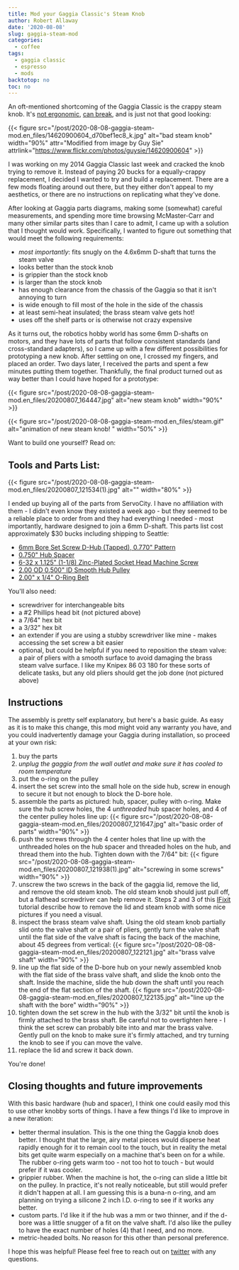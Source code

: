 ```yaml
---
title: Mod your Gaggia Classic's Steam Knob
author: Robert Allaway
date: '2020-08-08'
slug: gaggia-steam-mod
categories:
  - coffee
tags:
  - gaggia classic
  - espresso
  - mods
backtotop: no
toc: no
---
```


An oft-mentioned shortcoming of the Gaggia Classic is the crappy steam knob. It's [not ergonomic](https://coffeeforums.co.uk/topic/9360-gaggia-classic-steam-knob/), [can break](https://www.reddit.com/r/espresso/comments/b7rozs/steam_knob_steam_lever_mods_gaggia_classic/), and is just not that good looking:

{{< figure src="/post/2020-08-08-gaggia-steam-mod.en_files/14620900604_d70bef1ec8_k.jpg" alt="bad steam knob" width="90%" attr="Modified from image by Guy Sie" attrlink="https://www.flickr.com/photos/guysie/14620900604" >}}

I was working on my 2014 Gaggia Classic last week and cracked the knob trying to remove it. Instead of paying 20 bucks for a equally-crappy replacement, I decided I wanted to try and build a replacement. There are a few mods floating around out there, but they either don't appeal to my aesthetics, or there are no instructions on replicating what they've done. 

After looking at Gaggia parts diagrams, making some (somewhat) careful measurements, and spending more time browsing McMaster-Carr and many other similar parts sites than I care to admit, I came up with a solution that I thought would work. Specifically, I wanted to figure out something that would meet the following requirements: 

+ *most importantly*: fits snugly on the 4.6x6mm D-shaft that turns the steam valve
+ looks better than the stock knob
+ is grippier than the stock knob
+ is larger than the stock knob
+ has enough clearance from the chassis of the Gaggia so that it isn't annoying to turn
+ is wide enough to fill most of the hole in the side of the chassis
+ at least semi-heat insulated; the brass steam valve gets hot!
+ uses off the shelf parts or is otherwise not crazy expensive

As it turns out, the robotics hobby world has some 6mm D-shafts on motors, and they have lots of parts that follow consistent standards (and cross-standard adapters), so I came up with a few different possibilities for prototyping a new knob. After settling on one, I crossed my fingers, and placed an order. Two days later, I received the parts and spent a few minutes putting them together. Thankfully, the final product turned out as way better than I could have hoped for a prototype:

{{< figure src="/post/2020-08-08-gaggia-steam-mod.en_files/20200807_164447.jpg" alt="new steam knob" width="90%" >}}

{{< figure src="/post/2020-08-08-gaggia-steam-mod.en_files/steam.gif" alt="animation of new steam knob! " width="50%" >}}

Want to build one yourself? Read on: 

## Tools and Parts List:

{{< figure src="/post/2020-08-08-gaggia-steam-mod.en_files/20200807_121534(1).jpg" alt="" width="80%" >}}

I ended up buying all of the parts from ServoCity. I have no affiliation with them - I didn't even know they existed a week ago - but they seemed to be a reliable place to order from and they had everything I needed - most importantly, hardware designed to join a 6mm D-shaft. This parts list cost approximately $30 bucks including shipping to Seattle:  

+ [6mm Bore Set Screw D-Hub (Tapped), 0.770" Pattern](https://www.servocity.com/6mm-bore-set-screw-d-hub-tapped-0-770-pattern/)
+ [0.750" Hub Spacer](https://www.servocity.com/0-750-hub-spacer/)
+ [6-32 x 1.125" (1-1/8) Zinc-Plated Socket Head Machine Screw](https://www.servocity.com/6-32-x-1-125-1-1-8-zinc-plated-socket-head-machine-screw/)
+ [2.00 OD 0.500" ID Smooth Hub Pulley](https://www.servocity.com/2-00-od-0-500-id-smooth-hub-pulley/)
+ [2.00" x 1/4" O-Ring Belt](https://www.servocity.com/2-00-x-1-4-o-ring-belts/)

You'll also need: 

+ screwdriver for interchangeable bits
+ a #2 Phillips head bit (not pictured above)
+ a 7/64" hex bit
+ a 3/32" hex bit
+ an extender if you are using a stubby screwdriver like mine - makes accessing the set screw a bit easier
+ optional, but could be helpful if you need to reposition the steam valve: a pair of pliers with a smooth surface to avoid damaging the brass steam valve surface. I like my Knipex 86 03 180 for these sorts of delicate tasks, but any old pliers should get the job done (not pictured above)

## Instructions 

The assembly is pretty self explanatory, but here's a basic guide. As easy as it is to make this change, this mod might void any warranty you have, and you could inadvertently damage your Gaggia during installation, so proceed at your own risk: 

1. buy the parts
1. *unplug the gaggia from the wall outlet and make sure it has cooled to room temperature*
1. put the o-ring on the pulley
1. insert the set screw into the small hole on the side hub, screw in enough to secure it but not enough to block the D-bore hole.
1. assemble the parts as pictured: hub, spacer, pulley with o-ring. Make sure the hub screw holes, the 4 _unthreaded_ hub spacer holes, and 4 of the center pulley holes line up: {{< figure src="/post/2020-08-08-gaggia-steam-mod.en_files/20200807_121647.jpg" alt="basic order of parts" width="90%" >}}
1. push the screws through the 4 center holes that line up with the unthreaded holes on the hub spacer and threaded holes on the hub, and thread them into the hub. Tighten down with the 7/64" bit: {{< figure src="/post/2020-08-08-gaggia-steam-mod.en_files/20200807_121938(1).jpg" alt="screwing in some screws" width="90%" >}}
1. unscrew the two screws in the back of the gaggia lid, remove the lid, and remove the old steam knob. The old steam knob should just pull off, but a flathead screwdriver can help remove it. Steps 2 and 3 of this [IFixit](https://www.ifixit.com/Guide/Gaggia+Classic+Steam+Valve+replacement/67366) tutorial describe how to remove the lid and steam knob with some nice pictures if you need a visual.
1. inspect the brass steam valve shaft. Using the old steam knob partially slid onto the valve shaft or a pair of pliers, gently turn the valve shaft until the flat side of the valve shaft is facing the back of the machine, about 45 degrees from vertical: {{< figure src="/post/2020-08-08-gaggia-steam-mod.en_files/20200807_122121.jpg" alt="brass valve shaft" width="90%" >}}
1. line up the flat side of the D-bore hub on your newly assembled knob with the flat side of the brass valve shaft, and slide the knob onto the shaft. Inside the machine, slide the hub down the shaft until you reach the end of the flat section of the shaft. {{< figure src="/post/2020-08-08-gaggia-steam-mod.en_files/20200807_122135.jpg" alt="line up the shaft with the bore" width="90%" >}}
1. tighten down the set screw in the hub with the 3/32" bit until the knob is firmly attached to the brass shaft. Be careful not to overtighten here - I think the set screw can probably bite into and mar the brass valve. Gently pull on the knob to make sure it's firmly attached, and try turning the knob to see if you can move the valve. 
1. replace the lid and screw it back down.

You're done! 

## Closing thoughts and future improvements 

With this basic hardware (hub and spacer), I think one could easily mod this to use other knobby sorts of things. I have a few things I'd like to improve in a new iteration: 

- better thermal insulation. This is the one thing the Gaggia knob does better. I thought that the large, airy metal pieces would disperse heat rapidly enough for it to remain cool to the touch, but in reality the metal bits get quite warm especially on a machine that's been on for a while. The rubber o-ring gets warm too - not too hot to touch - but would prefer if it was cooler. 
- grippier rubber. When the machine is hot, the o-ring can slide a little bit on the pulley. In practice, it's not really noticeable, but still would prefer it didn't happen at all. I am guessing this is a buna-n o-ring, and am planning on trying a silicone 2 inch I.D. o-ring to see if it works any better.
- custom parts. I'd like it if the hub was a mm or two thinner, and if the d-bore was a little snugger of a fit on the valve shaft. I'd also like the pulley to have the exact number of holes (4) that I need, and no more. 
- metric-headed bolts. No reason for this other than personal preference. 

I hope this was helpful! Please feel free to reach out on [twitter](https://www.twitter.org/allawayr) with any questions. 
